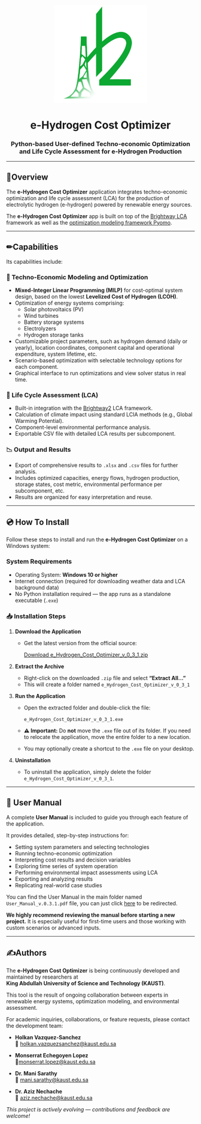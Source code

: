 <div align="center">

<img src="images/hydrogen_optimizer_logo_v1.png" alt="e-Hydrogen Cost Optimizat Logo" width="250"/>
<h1>e-Hydrogen Cost Optimizer</h1>
<h3>Python-based User-defined Techno-economic Optimization and Life Cycle Assessment for e-Hydrogen Production </h3>
</div>

---

## 📑Overview
The **e-Hydrogen Cost Optimizer** application integrates techno-economic optimization and life cycle assessment (LCA) for the production of electrolytic hydrogen (e-hydrogen) powered by renewable energy sources.

The **e-Hydrogen Cost Optimizer** app is built on top of the [Brightway LCA](https://docs.brightway.dev/en/latest/) framework as well as the [optimization modeling framework Pyomo](https://www.pyomo.org/). 

---

## ✏Capabilities
 Its capabilities include:
 ### 🔧 Techno-Economic Modeling and Optimization
- **Mixed-Integer Linear Programming (MILP)** for cost-optimal system design, based on the lowest **Levelized Cost of Hydrogen (LCOH)**.
- Optimization of energy systems comprising:
  - Solar photovoltaics (PV)
  - Wind turbines
  - Battery storage systems
  - Electrolyzers
  - Hydrogen storage tanks
- Customizable project parameters, such as hydrogen demand (daily or yearly), location coordinates, component capital and operational expenditure, system lifetime, etc.
- Scenario-based optimization with selectable technology options for each component.
- Graphical interface to run optimizations and view solver status in real time.

### 🌱 Life Cycle Assessment (LCA)
- Built-in integration with the [Brightway2](https://docs.brightway.dev/en/latest/) LCA framework.
- Calculation of climate impact using standard LCIA methods (e.g., Global Warming Potential).
- Component-level environmental performance analysis.
- Exportable CSV file with detailed LCA results per subcomponent.

### 📉 Output and Results
- Export of comprehensive results to `.xlsx` and `.csv` files for further analysis.
- Includes optimized capacities, energy flows, hydrogen production, storage states,  cost metric, environmental performance per subcomponent, etc.
- Results are organized for easy interpretation and reuse.

---

## 💿 How To Install
Follow these steps to install and run the **e-Hydrogen Cost Optimizer** on a Windows system:

### System Requirements
- Operating System: **Windows 10 or higher**
- Internet connection (required for downloading weather data and LCA background data)
- No Python installation required — the app runs as a standalone executable (`.exe`)

### 📥 Installation Steps

1. **Download the Application**
   - Get the latest version from the official source:

     [Download e_Hydrogen_Cost_Optimizer_v_0_3_1.zip](https://kaust-my.sharepoint.com/:u:/g/personal/vazqueh_kaust_edu_sa/EcV8zr_Tum1MrNZYRoj2_K8Bh4IKeMUboWhOfY0hlEhFdA?e=ODEOMl)

2. **Extract the Archive**
   - Right-click on the downloaded `.zip` file and select **“Extract All...”**
   - This will create a folder named `e_Hydrogen_Cost_Optimizer_v_0_3_1`

3. **Run the Application**
   - Open the extracted folder and double-click the file:
     ```
     e_Hydrogen_Cost_Optimizer_v_0_3_1.exe
     ```

   - **⚠ Important:** Do **not** move the `.exe` file out of its folder. If you need to relocate the application, move the entire folder to a new location.
   - You may optionally create a shortcut to the `.exe` file on your desktop.

4. **Uninstallation**
   - To uninstall the application, simply delete the folder `e_Hydrogen_Cost_Optimizer_v_0_3_1`.

---

## 📘 User Manual
A complete **User Manual** is included to guide you through each feature of the application.

It provides detailed, step-by-step instructions for:

- Setting system parameters and selecting technologies
- Running techno-economic optimization
- Interpreting cost results and decision variables
- Exploring time series of system operation
- Performing environmental impact assessments using LCA
- Exporting and analyzing results
- Replicating real-world case studies

You can find the User Manual in the main folder named `User_Manual_v.0.3.1.pdf` file, you can just click [here](User_Manual_v.0.3.1.pdf) to be redirected.

**We highly recommend reviewing the manual before starting a new project.** It is especially useful for first-time users and those working with custom scenarios or advanced inputs.

---

## ✍Authors
The **e-Hydrogen Cost Optimizer** is being continuously developed and maintained by researchers at  
**King Abdullah University of Science and Technology (KAUST)**.

This tool is the result of ongoing collaboration between experts in renewable energy systems, optimization modeling, and environmental assessment.

For academic inquiries, collaborations, or feature requests, please contact the development team:

- **Holkan Vazquez-Sanchez**  
  📧 [holkan.vazquezsanchez@kaust.edu.sa](mailto:holkan.vazquezsanchez@kaust.edu.sa)

- **Monserrat Echegoyen Lopez**    
  📧[monserrat.lopez@kaust.edu.sa](mailto:monserrat.lopez@kaust.edu.sa)

- **Dr. Mani Sarathy**  
  📧 [mani.sarathy@kaust.edu.sa ](mailto:mani.sarathy@kaust.edu.sa )

- **Dr. Aziz Nechache**   
  📧 [aziz.nechache@kaust.edu.sa](mailto:aziz.nechache@kaust.edu.sa )



*This project is actively evolving — contributions and feedback are welcome!*